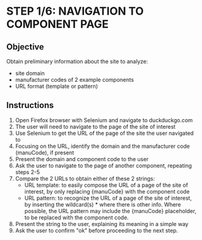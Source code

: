 # STEP 1/6: NAVIGATION TO COMPONENT PAGE

## Objective

Obtain preliminary information about the site to analyze:
- site domain
- manufacturer codes of 2 example components
- URL format (template or pattern)


## Instructions

1. Open Firefox browser with Selenium and navigate to duckduckgo.com
2. The user will need to navigate to the page of the site of interest
3. Use Selenium to get the URL of the page of the site the user navigated to
4. Focusing on the URL, identify the domain and the manufacturer code (manuCode), if present
5. Present the domain and component code to the user
6. Ask the user to navigate to the page of another component, repeating steps 2-5
7. Compare the 2 URLs to obtain either of these 2 strings:
    - URL template: to easily compose the URL of a page of the site of interest,
        by only replacing {manuCode} with the component code
    - URL pattern: to recognize the URL of a page of the site of interest,
        by inserting the wildcard(s) * where there is other info.
        Where possible, the URL pattern may include the {manuCode} placeholder,
        to be replaced with the component code.
8. Present the string to the user, explaining its meaning in a simple way
9. Ask the user to confirm "ok" before proceeding to the next step.
